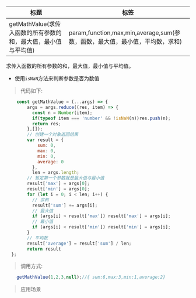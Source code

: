 |  标题   | 标签  |
|  ----  | ----  |
| getMathValue(求传入函数的所有参数的和，最大值，最小值与平均值) | param,function,max,min,average,sum(参数，函数，最大值，最小值，平均数，求和) |

求传入函数的所有参数的和，最大值，最小值与平均值。

* 使用`isNaN`方法来判断参数是否为数值

> 代码如下:

```js
    const getMathValue = (...args) => {
        args = args.reduce((res, item) => {
          const n = Number(item);
          if(typeof item === 'number' && !isNaN(n))res.push(n);
          return res;
        },[]);
        // 创建一个对象返回结果
        var result = {
            sum: 0,
            max: 0,
            min: 0,
            average: 0
          },
          len = args.length;
        // 暂定第一个参数就是最大值与最小值
        result['max'] = args[0];
        result['min'] = args[0];
        for (let i = 0; i < len; i++) {
          // 求和
          result['sum'] += args[i];
          // 最大值
          if (args[i] > result['max']) result['max'] = args[i];
          // 最小值
          if (args[i] < result['min']) result['min'] = args[i];
        }
        // 平均数
        result['average'] = result['sum'] / len;
        return result
  };
```

> 调用方式:

```js
    getMathValue(1,2,3,null);//{ sum:6,max:3,min:1,average:2}
```

> 应用场景